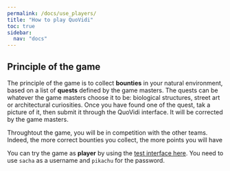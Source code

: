 ```yaml
---
permalink: /docs/use_players/
title: "How to play QuoVidi"
toc: true
sidebar:
  nav: "docs"
---
```


## Principle of the game

The principle of the game is to collect **bounties** in your natural environment, based on a list of **quests** defined by the game masters. The quests can be whatever the game masters choose it to be: biological structures, street art or architectural curiosities. Once you have found one of the quest, tak a picture of it, then submit it through the QuoVidi interface. It will be corrected by the game masters. 

Throughtout the game, you will be in competition with the other teams. Indeed, the more correct bounties you collect, the more points you will have 

You can try the game as **player** by using the [test interface here](https://plantmodelling.shinyapps.io/biogo_test/). You need to use `sacha` as a username and `pikachu` for the password. 

